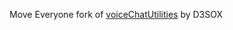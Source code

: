 Move Everyone fork of [voiceChatUtilities](https://github.com/D3SOX/vc-voiceChatUtilities) by D3SOX
